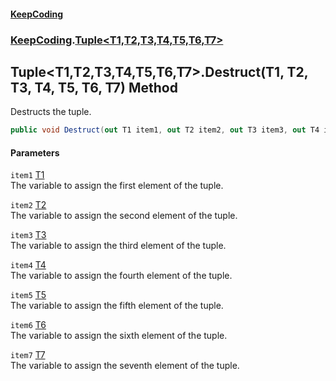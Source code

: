 #### [KeepCoding](index.md 'index')
### [KeepCoding](KeepCoding.md 'KeepCoding').[Tuple&lt;T1,T2,T3,T4,T5,T6,T7&gt;](Tuple.T1.T2.T3.T4.T5.T6.T7..md 'KeepCoding.Tuple&lt;T1,T2,T3,T4,T5,T6,T7&gt;')
## Tuple&lt;T1,T2,T3,T4,T5,T6,T7&gt;.Destruct(T1, T2, T3, T4, T5, T6, T7) Method
Destructs the tuple.  
```csharp
public void Destruct(out T1 item1, out T2 item2, out T3 item3, out T4 item4, out T5 item5, out T6 item6, out T7 item7);
```
#### Parameters
<a name='KeepCoding.Tuple.T1.T2.T3.T4.T5.T6.T7..Destruct(T1.T2.T3.T4.T5.T6.T7).item1'></a>
`item1` [T1](Tuple.T1.T2.T3.T4.T5.T6.T7..md#KeepCoding.Tuple.T1.T2.T3.T4.T5.T6.T7..T1 'KeepCoding.Tuple&lt;T1,T2,T3,T4,T5,T6,T7&gt;.T1')  
The variable to assign the first element of the tuple.
  
<a name='KeepCoding.Tuple.T1.T2.T3.T4.T5.T6.T7..Destruct(T1.T2.T3.T4.T5.T6.T7).item2'></a>
`item2` [T2](Tuple.T1.T2.T3.T4.T5.T6.T7..md#KeepCoding.Tuple.T1.T2.T3.T4.T5.T6.T7..T2 'KeepCoding.Tuple&lt;T1,T2,T3,T4,T5,T6,T7&gt;.T2')  
The variable to assign the second element of the tuple.
  
<a name='KeepCoding.Tuple.T1.T2.T3.T4.T5.T6.T7..Destruct(T1.T2.T3.T4.T5.T6.T7).item3'></a>
`item3` [T3](Tuple.T1.T2.T3.T4.T5.T6.T7..md#KeepCoding.Tuple.T1.T2.T3.T4.T5.T6.T7..T3 'KeepCoding.Tuple&lt;T1,T2,T3,T4,T5,T6,T7&gt;.T3')  
The variable to assign the third element of the tuple.
  
<a name='KeepCoding.Tuple.T1.T2.T3.T4.T5.T6.T7..Destruct(T1.T2.T3.T4.T5.T6.T7).item4'></a>
`item4` [T4](Tuple.T1.T2.T3.T4.T5.T6.T7..md#KeepCoding.Tuple.T1.T2.T3.T4.T5.T6.T7..T4 'KeepCoding.Tuple&lt;T1,T2,T3,T4,T5,T6,T7&gt;.T4')  
The variable to assign the fourth element of the tuple.
  
<a name='KeepCoding.Tuple.T1.T2.T3.T4.T5.T6.T7..Destruct(T1.T2.T3.T4.T5.T6.T7).item5'></a>
`item5` [T5](Tuple.T1.T2.T3.T4.T5.T6.T7..md#KeepCoding.Tuple.T1.T2.T3.T4.T5.T6.T7..T5 'KeepCoding.Tuple&lt;T1,T2,T3,T4,T5,T6,T7&gt;.T5')  
The variable to assign the fifth element of the tuple.
  
<a name='KeepCoding.Tuple.T1.T2.T3.T4.T5.T6.T7..Destruct(T1.T2.T3.T4.T5.T6.T7).item6'></a>
`item6` [T6](Tuple.T1.T2.T3.T4.T5.T6.T7..md#KeepCoding.Tuple.T1.T2.T3.T4.T5.T6.T7..T6 'KeepCoding.Tuple&lt;T1,T2,T3,T4,T5,T6,T7&gt;.T6')  
The variable to assign the sixth element of the tuple.
  
<a name='KeepCoding.Tuple.T1.T2.T3.T4.T5.T6.T7..Destruct(T1.T2.T3.T4.T5.T6.T7).item7'></a>
`item7` [T7](Tuple.T1.T2.T3.T4.T5.T6.T7..md#KeepCoding.Tuple.T1.T2.T3.T4.T5.T6.T7..T7 'KeepCoding.Tuple&lt;T1,T2,T3,T4,T5,T6,T7&gt;.T7')  
The variable to assign the seventh element of the tuple.
  
